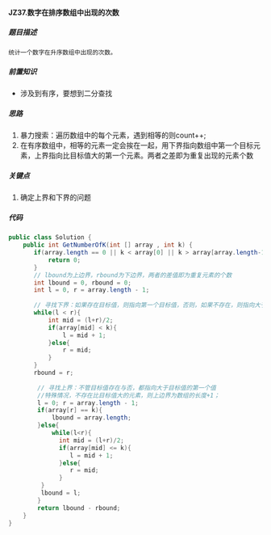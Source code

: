 #### JZ37.数字在排序数组中出现的次数

##### 题目描述

```markdown
统计一个数字在升序数组中出现的次数。
```

##### 前置知识

+ 涉及到有序，要想到二分查找

##### 思路

1. 暴力搜索：遍历数组中的每个元素，遇到相等的则count++;
2. 在有序数组中，相等的元素一定会挨在一起，用下界指向数组中第一个目标元素，上界指向比目标值大的第一个元素。两者之差即为重复出现的元素个数

##### 关键点

1. 确定上界和下界的问题

##### 代码

```java
public class Solution {
    public int GetNumberOfK(int [] array , int k) {
       if(array.length == 0 || k < array[0] || k > array[array.length-1]){
           return 0;
       }
       // lbound为上边界，rbound为下边界，两者的差值即为重复元素的个数
       int lbound = 0, rbound = 0;
       int l = 0, r = array.length - 1;
       
       // 寻找下界：如果存在目标值，则指向第一个目标值，否则，如果不存在，则指向大于目标值的第一个值
       while(l < r){
           int mid = (l+r)/2;
           if(array[mid] < k){
               l = mid + 1;
           }else{
               r = mid;
           }
       }
       rbound = r;
       
        // 寻找上界：不管目标值存在与否，都指向大于目标值的第一个值
        //特殊情况，不存在比目标值大的元素，则上边界为数组的长度+1；
        l = 0; r = array.length - 1;
        if(array[r] == k){
            lbound = array.length;
        }else{
            while(l<r){
              int mid = (l+r)/2;
              if(array[mid] <= k){
                 l = mid + 1;
              }else{
                 r = mid;
              }
         }
         lbound = l;
        }
        return lbound - rbound;
    }
}
```

